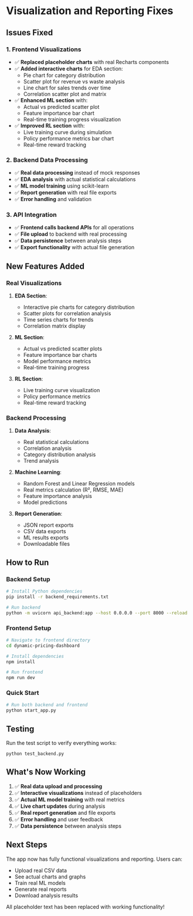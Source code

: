 # Visualization and Reporting Fixes

## Issues Fixed

### 1. Frontend Visualizations
- ✅ **Replaced placeholder charts** with real Recharts components
- ✅ **Added interactive charts** for EDA section:
  - Pie chart for category distribution
  - Scatter plot for revenue vs waste analysis
  - Line chart for sales trends over time
  - Correlation scatter plot and matrix
- ✅ **Enhanced ML section** with:
  - Actual vs predicted scatter plot
  - Feature importance bar chart
  - Real-time training progress visualization
- ✅ **Improved RL section** with:
  - Live training curve during simulation
  - Policy performance metrics bar chart
  - Real-time reward tracking

### 2. Backend Data Processing
- ✅ **Real data processing** instead of mock responses
- ✅ **EDA analysis** with actual statistical calculations
- ✅ **ML model training** using scikit-learn
- ✅ **Report generation** with real file exports
- ✅ **Error handling** and validation

### 3. API Integration
- ✅ **Frontend calls backend APIs** for all operations
- ✅ **File upload** to backend with real processing
- ✅ **Data persistence** between analysis steps
- ✅ **Export functionality** with actual file generation

## New Features Added

### Real Visualizations
1. **EDA Section**:
   - Interactive pie charts for category distribution
   - Scatter plots for correlation analysis
   - Time series charts for trends
   - Correlation matrix display

2. **ML Section**:
   - Actual vs predicted scatter plots
   - Feature importance bar charts
   - Model performance metrics
   - Real-time training progress

3. **RL Section**:
   - Live training curve visualization
   - Policy performance metrics
   - Real-time reward tracking

### Backend Processing
1. **Data Analysis**:
   - Real statistical calculations
   - Correlation analysis
   - Category distribution analysis
   - Trend analysis

2. **Machine Learning**:
   - Random Forest and Linear Regression models
   - Real metrics calculation (R², RMSE, MAE)
   - Feature importance analysis
   - Model predictions

3. **Report Generation**:
   - JSON report exports
   - CSV data exports
   - ML results exports
   - Downloadable files

## How to Run

### Backend Setup
```bash
# Install Python dependencies
pip install -r backend_requirements.txt

# Run backend
python -m uvicorn api_backend:app --host 0.0.0.0 --port 8000 --reload
```

### Frontend Setup
```bash
# Navigate to frontend directory
cd dynamic-pricing-dashboard

# Install dependencies
npm install

# Run frontend
npm run dev
```

### Quick Start
```bash
# Run both backend and frontend
python start_app.py
```

## Testing

Run the test script to verify everything works:
```bash
python test_backend.py
```

## What's Now Working

1. ✅ **Real data upload and processing**
2. ✅ **Interactive visualizations** instead of placeholders
3. ✅ **Actual ML model training** with real metrics
4. ✅ **Live chart updates** during analysis
5. ✅ **Real report generation** and file exports
6. ✅ **Error handling** and user feedback
7. ✅ **Data persistence** between analysis steps

## Next Steps

The app now has fully functional visualizations and reporting. Users can:
- Upload real CSV data
- See actual charts and graphs
- Train real ML models
- Generate real reports
- Download analysis results

All placeholder text has been replaced with working functionality!





